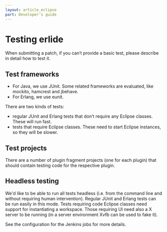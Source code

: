 ```yaml
---
layout: article_eclipse
part: Developer's guide
---
```


# Testing erlide

When submitting a patch, if you can’t provide a basic test, please
describe in detail how to test it.

Test frameworks
---------------

-   For Java, we use JUnit. Some related frameworks are evaluated, like
    mockito, hamcrest and jbehave.
-   For Erlang, we use eunit.

There are two kinds of tests:

-   regular JUnit and Erlang tests that don’t require any Eclipse classes. 
    These will run fast.
-   tests that require Eclipse classes. These need to start Eclipse 
    instances, so they will be slower.

Test projects
-------------

There are a number of plugin fragment projects (one for each plugin)
that should contain testing code for the respective plugin.

Headless testing
----------------

We'd like to be able to run all tests headless (i.e. from the command
line and without requiring human intervention). Regular JUnit and Erlang
tests can be run easily in this mode. Tests requiring code Eclipse
classes need support for instantiating a workspace. Those requiring UI
need also a X server to be running (in a server environment Xvfb can be
used to fake it).

See the configuration for the Jenkins jobs for more details.